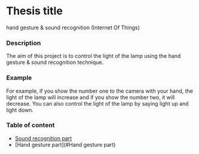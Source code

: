 # Thesis title
hand gesture & sound recognition (Internet Of Things)
### Description
The aim of this project is to control the light of the lamp using the hand gesture & sound recognition technique.
### Example
For example, if you show the number one to the camera with your hand, the light of the lamp will increase and if you show the number two, it will decrease.
You can also control the light of the lamp by saying light up and light down.
### Table of content
* [Sound recognition part](#sound-recognition-part)
* [Hand gesture part](#Hand gesture part)
